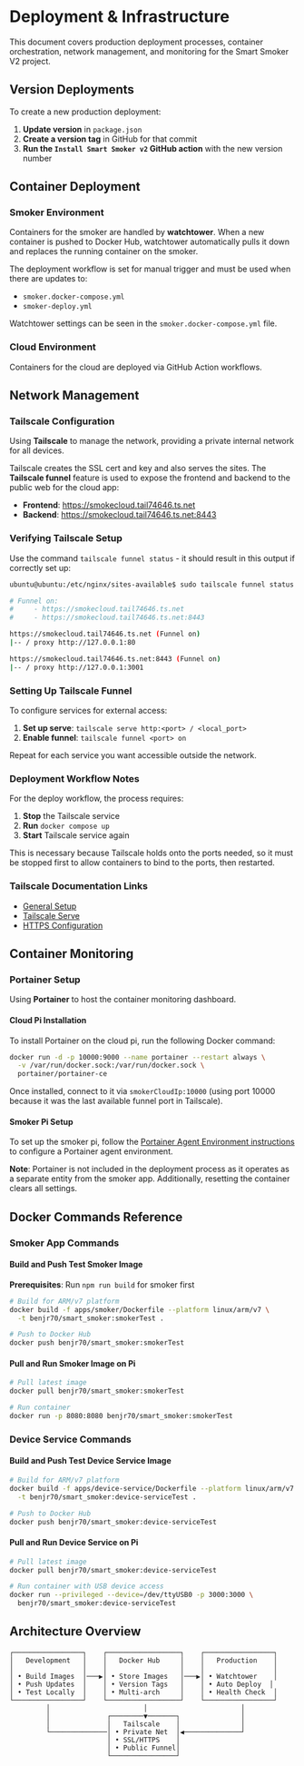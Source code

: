 # Deployment & Infrastructure

This document covers production deployment processes, container orchestration, network management, and monitoring for the Smart Smoker V2 project.

## Version Deployments

To create a new production deployment:

1. **Update version** in `package.json`
2. **Create a version tag** in GitHub for that commit
3. **Run the `Install Smart Smoker v2` GitHub action** with the new version number

## Container Deployment

### Smoker Environment
Containers for the smoker are handled by **watchtower**. When a new container is pushed to Docker Hub, watchtower automatically pulls it down and replaces the running container on the smoker. 

The deployment workflow is set for manual trigger and must be used when there are updates to:
- `smoker.docker-compose.yml` 
- `smoker-deploy.yml` 

Watchtower settings can be seen in the `smoker.docker-compose.yml` file.

### Cloud Environment
Containers for the cloud are deployed via GitHub Action workflows.

## Network Management

### Tailscale Configuration
Using **Tailscale** to manage the network, providing a private internal network for all devices.

Tailscale creates the SSL cert and key and also serves the sites. The **Tailscale funnel** feature is used to expose the frontend and backend to the public web for the cloud app:

- **Frontend**: https://smokecloud.tail74646.ts.net
- **Backend**: https://smokecloud.tail74646.ts.net:8443

### Verifying Tailscale Setup
Use the command `tailscale funnel status` - it should result in this output if correctly set up:

```bash
ubuntu@ubuntu:/etc/nginx/sites-available$ sudo tailscale funnel status

# Funnel on:
#     - https://smokecloud.tail74646.ts.net
#     - https://smokecloud.tail74646.ts.net:8443

https://smokecloud.tail74646.ts.net (Funnel on)
|-- / proxy http://127.0.0.1:80

https://smokecloud.tail74646.ts.net:8443 (Funnel on)
|-- / proxy http://127.0.0.1:3001
```

### Setting Up Tailscale Funnel
To configure services for external access:

1. **Set up serve**: `tailscale serve http:<port> / <local_port>`
2. **Enable funnel**: `tailscale funnel <port> on`

Repeat for each service you want accessible outside the network.

### Deployment Workflow Notes
For the deploy workflow, the process requires:
1. **Stop** the Tailscale service
2. **Run** `docker compose up` 
3. **Start** Tailscale service again

This is necessary because Tailscale holds onto the ports needed, so it must be stopped first to allow containers to bind to the ports, then restarted.

### Tailscale Documentation Links
- [General Setup](https://tailscale.com/kb/start/)
- [Tailscale Serve](https://tailscale.com/kb/1242/tailscale-serve/)
- [HTTPS Configuration](https://tailscale.com/kb/1153/enabling-https/)

## Container Monitoring

### Portainer Setup
Using **Portainer** to host the container monitoring dashboard.

#### Cloud Pi Installation
To install Portainer on the cloud pi, run the following Docker command:

```bash
docker run -d -p 10000:9000 --name portainer --restart always \
  -v /var/run/docker.sock:/var/run/docker.sock \
  portainer/portainer-ce
```

Once installed, connect to it via `smokerCloudIp:10000` (using port 10000 because it was the last available funnel port in Tailscale).

#### Smoker Pi Setup
To set up the smoker pi, follow the [Portainer Agent Environment instructions](https://docs.portainer.io/admin/environments/add/docker/agent) to configure a Portainer agent environment.

**Note**: Portainer is not included in the deployment process as it operates as a separate entity from the smoker app. Additionally, resetting the container clears all settings.

## Docker Commands Reference

### Smoker App Commands

#### Build and Push Test Smoker Image
**Prerequisites**: Run `npm run build` for smoker first

```bash
# Build for ARM/v7 platform
docker build -f apps/smoker/Dockerfile --platform linux/arm/v7 \
  -t benjr70/smart_smoker:smokerTest .

# Push to Docker Hub
docker push benjr70/smart_smoker:smokerTest
```

#### Pull and Run Smoker Image on Pi
```bash
# Pull latest image
docker pull benjr70/smart_smoker:smokerTest

# Run container
docker run -p 8080:8080 benjr70/smart_smoker:smokerTest
```

### Device Service Commands

#### Build and Push Test Device Service Image
```bash
# Build for ARM/v7 platform
docker build -f apps/device-service/Dockerfile --platform linux/arm/v7 \
  -t benjr70/smart_smoker:device-serviceTest .

# Push to Docker Hub
docker push benjr70/smart_smoker:device-serviceTest
```

#### Pull and Run Device Service on Pi
```bash
# Pull latest image
docker pull benjr70/smart_smoker:device-serviceTest

# Run container with USB device access
docker run --privileged --device=/dev/ttyUSB0 -p 3000:3000 \
  benjr70/smart_smoker:device-serviceTest
```

## Architecture Overview

```
┌─────────────────┐    ┌──────────────────┐    ┌─────────────────┐
│   Development   │    │   Docker Hub     │    │   Production    │
│                 │    │                  │    │                 │
│ • Build Images  │───▶│ • Store Images   │───▶│ • Watchtower    │
│ • Push Updates  │    │ • Version Tags   │    │ • Auto Deploy  │
│ • Test Locally  │    │ • Multi-arch     │    │ • Health Check  │
└─────────────────┘    └──────────────────┘    └─────────────────┘
         │                       │                       │
         │              ┌────────▼───────┐               │
         │              │   Tailscale    │               │
         └──────────────│ • Private Net  │◀──────────────┘
                        │ • SSL/HTTPS    │
                        │ • Public Funnel│
                        └────────────────┘
```
